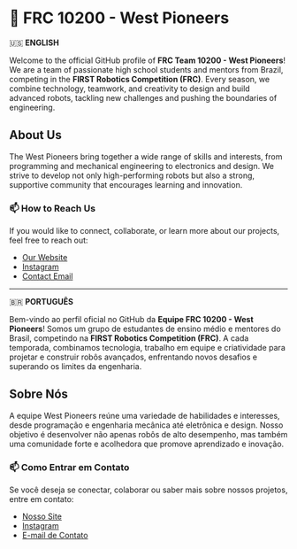 # 🤖 FRC 10200 - West Pioneers

🇺🇸 **ENGLISH**

Welcome to the official GitHub profile of **FRC Team 10200 - West Pioneers**! We are a team of passionate high school students and mentors from Brazil, competing in the **FIRST Robotics Competition (FRC)**. Every season, we combine technology, teamwork, and creativity to design and build advanced robots, tackling new challenges and pushing the boundaries of engineering.

## About Us
The West Pioneers bring together a wide range of skills and interests, from programming and mechanical engineering to electronics and design. We strive to develop not only high-performing robots but also a strong, supportive community that encourages learning and innovation.

### 📫 How to Reach Us
If you would like to connect, collaborate, or learn more about our projects, feel free to reach out:
- [Our Website](https://linktr.ee/RoboticaIFC)
- [Instagram](https://www.instagram.com/frc10200)
- [Contact Email](mailto:robotica@luzerna.ifc.edu.br)

---

🇧🇷 **PORTUGUÊS**

Bem-vindo ao perfil oficial no GitHub da **Equipe FRC 10200 - West Pioneers**! Somos um grupo de estudantes de ensino médio e mentores do Brasil, competindo na **FIRST Robotics Competition (FRC)**. A cada temporada, combinamos tecnologia, trabalho em equipe e criatividade para projetar e construir robôs avançados, enfrentando novos desafios e superando os limites da engenharia.

## Sobre Nós
A equipe West Pioneers reúne uma variedade de habilidades e interesses, desde programação e engenharia mecânica até eletrônica e design. Nosso objetivo é desenvolver não apenas robôs de alto desempenho, mas também uma comunidade forte e acolhedora que promove aprendizado e inovação.

### 📫 Como Entrar em Contato
Se você deseja se conectar, colaborar ou saber mais sobre nossos projetos, entre em contato:
- [Nosso Site](https://linktr.ee/RoboticaIFC)
- [Instagram](https://www.instagram.com/frc10200)
- [E-mail de Contato](mailto:robotica@luzerna.ifc.edu.br)

